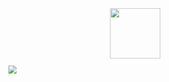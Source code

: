 <div id="header" align="center">
  <img src="[https://media.giphy.com/media/M9gbBd9nbDrOTu1Mqx/giphy.gif](https://cdn.discordapp.com/attachments/1214021858354004018/1214021889673142272/IHm8fiO.png?ex=65f798fd&is=65e523fd&hm=547371283e05c876824187c4cb149f978e34832e9461811d79d58a9df9b20b2a&)https://cdn.discordapp.com/attachments/1214021858354004018/1214021889673142272/IHm8fiO.png?ex=65f798fd&is=65e523fd&hm=547371283e05c876824187c4cb149f978e34832e9461811d79d58a9df9b20b2a&" width="100"/>
</div>

![](https://komarev.com/ghpvc/?username=bionicreject&label=TIMES+STALKED&style=for-the-badge)
